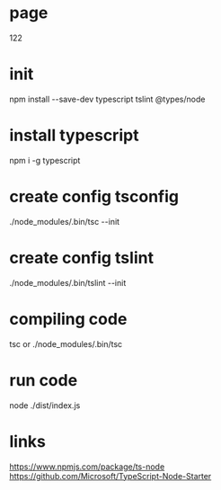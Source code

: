 # page
122
# init
npm install --save-dev typescript tslint @types/node

# install typescript
npm i -g typescript

# create config tsconfig
./node_modules/.bin/tsc --init

# create config tslint
./node_modules/.bin/tslint --init

# compiling code
tsc or ./node_modules/.bin/tsc

# run code
node ./dist/index.js

# links
https://www.npmjs.com/package/ts-node
https://github.com/Microsoft/TypeScript-Node-Starter



